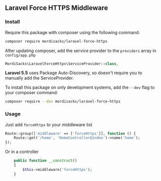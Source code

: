 ## Laravel Force HTTPS Middleware

### Install

Require this package with composer using the following command:

```bash
composer require mordisacks/laravel-force-https
```

After updating composer, add the service provider to the `providers` array in `config/app.php`

```php
MordiSacks\LaravelForceHttps\ServiceProvider::class,
```
**Laravel 5.5** uses Package Auto-Discovery, so doesn't require you to manually add the ServiceProvider.

To install this package on only development systems, add the `--dev` flag to your composer command:

```bash
composer require --dev mordisacks/laravel-force-https
```

### Usage

Just add `forceHttps` to your middleware list
```php
Route::group(['middleware' => ['forceHttps']], function () {
    Route::get('/home', 'HomeController@index')->name('home');
});
```

Or in a controller
```php
    public function __construct()
    {
        $this->middleware('forceHttps');
    }
``` 
